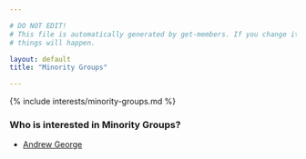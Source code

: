 ```yaml
---

# DO NOT EDIT!
# This file is automatically generated by get-members. If you change it, bad
# things will happen.

layout: default
title: "Minority Groups"

---
```


{% include interests/minority-groups.md %}

### Who is interested in Minority Groups?


* [Andrew George](../members/andrew-george.html)
